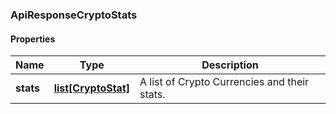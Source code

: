 

[//]: # (CLASS:ApiResponseCryptoStats)

[//]: # (KIND:object)

### ApiResponseCryptoStats

#### Properties

[//]: # (START_DEFINITION)

Name | Type | Description
------------ | ------------- | -------------
**stats** | [**list[CryptoStat]**](CryptoStat.md) | A list of Crypto Currencies and their stats. &nbsp;

[//]: # (END_DEFINITION)


[//]: # (CONTAINED_CLASS:CryptoStat)



